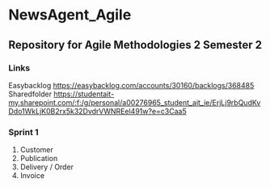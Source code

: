 # NewsAgent_Agile
## Repository for Agile Methodologies 2 Semester 2 

### Links
Easybacklog
https://easybacklog.com/accounts/30160/backlogs/368485
Sharedfolder
https://studentait-my.sharepoint.com/:f:/g/personal/a00276965_student_ait_ie/ErjLj9rbQudKvDdo1WkLjK0B2rx5k32DvdrVWNREel491w?e=c3Caa5

### Sprint 1
1. Customer
2. Publication
3. Delivery / Order
4. Invoice
